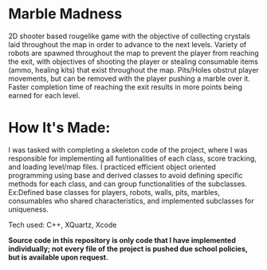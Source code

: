 # Marble Madness
2D shooter based rougelike game with the objective of collecting crystals laid throughout the map in order to advance to the next levels. Variety of robots are spawned throughout the map to prevent the player from reaching the exit, with objectives of shooting the player or stealing consumable items (ammo, healing kits) that exist throughout the map. Pits/Holes obstrut player movements, but can be removed with the player pushing a marble over it. Faster completion time of reaching the exit results in more points being earned for each level. 


# How It's Made:
I was tasked with completing a skeleton code of the project, where I was responsible for implementing all funtionalities of each class, score tracking, and loading level/map files. I practiced efficient object oriented programming using base and derived classes to avoid defining specific methods for each class, and can group functionalities of the subclasses. Ex:Defined base classes for players, robots, walls, pits, marbles, consumables who shared characteristics, and implemented subclasses for uniqueness. 

Tech used: C++, XQuartz, Xcode

**Source code in this repository is only code that I have implemented individually; not every file of the project is pushed due school policies, but is available upon request.**
